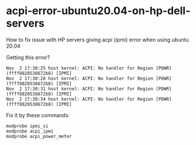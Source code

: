 # acpi-error-ubuntu20.04-on-hp-dell-servers
How to fix issue with HP servers giving acpi (ipmi) error when using ubuntu 20.04

Getting this error?
```
Nov  2 17:30:25 host kernel: ACPI: No handler for Region [POWR] (ffff8820538672b8) [IPMI]
Nov  2 17:30:28 host kernel: ACPI: No handler for Region [POWR] (ffff8820538672b8) [IPMI]
Nov  2 17:30:31 host kernel: ACPI: No handler for Region [POWR] (ffff8820538672b8) [IPMI]
Nov  2 17:30:34 host kernel: ACPI: No handler for Region [POWR] (ffff8820538672b8) [IPMI]
```

Fix it by these commands:
```
modprobe ipmi_si
modprobe acpi_ipmi
modprobe acpi_power_meter
```
